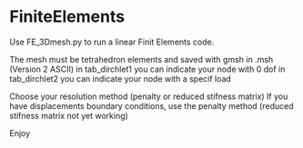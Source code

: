 # FiniteElements

Use FE_3Dmesh.py to run a linear Finit Elements code.

The mesh must be tetrahedron elements and saved with gmsh in .msh (Version 2 ASCII)
in tab_dirchlet1 you can indicate your node with 0 dof
in tab_dirchlet2 you can indicate your node with a specif load

Choose your resolution method (penalty or reduced stifness matrix)
If you have displacements boundary conditions, use the penalty method (reduced stifness matrix not yet working)

Enjoy
